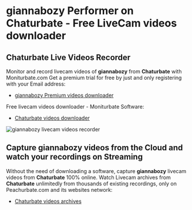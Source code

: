 # giannabozy Performer on Chaturbate - Free LiveCam videos downloader

## Chaturbate Live Videos Recorder

Monitor and record livecam videos of **giannabozy** from **Chaturbate** with Moniturbate.com
Get a premium trial for free by just and only registering with your Email address:
* [giannabozy Premium videos downloader](https://moniturbate.com/request-demo-licence-key.html)

Free livecam videos downloader - Moniturbate Software:
* [Chaturbate videos downloader](https://moniturbate.com/moniturbate-download-software.html)

![giannabozy livecam videos recorder](https://peachurnet.com/templates/moniturbate-software.png)


## Capture giannabozy videos from the Cloud and watch your recordings on Streaming

Without the need of downloading a software, capture **giannabozy** livecam videos from **Chaturbate** 100% online.
Watch Livecam archives from **Chaturbate** unlimitedly from thousands of existing recordings, only on Peachurbate.com and its websites network:
* [Chaturbate videos archives](https://peachurnet.com/)